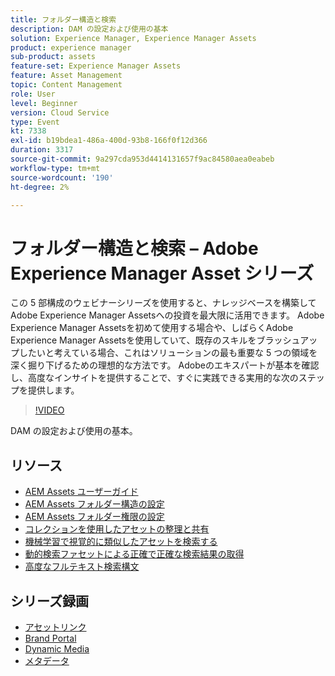 ```yaml
---
title: フォルダー構造と検索
description: DAM の設定および使用の基本
solution: Experience Manager, Experience Manager Assets
product: experience manager
sub-product: assets
feature-set: Experience Manager Assets
feature: Asset Management
topic: Content Management
role: User
level: Beginner
version: Cloud Service
type: Event
kt: 7338
exl-id: b19bdea1-486a-400d-93b8-166f0f12d366
duration: 3317
source-git-commit: 9a297cda953d4414131657f9ac84580aea0eabeb
workflow-type: tm+mt
source-wordcount: '190'
ht-degree: 2%

---
```


# フォルダー構造と検索 – Adobe Experience Manager Asset シリーズ

この 5 部構成のウェビナーシリーズを使用すると、ナレッジベースを構築してAdobe Experience Manager Assetsへの投資を最大限に活用できます。 Adobe Experience Manager Assetsを初めて使用する場合や、しばらくAdobe Experience Manager Assetsを使用していて、既存のスキルをブラッシュアップしたいと考えている場合、これはソリューションの最も重要な 5 つの領域を深く掘り下げるための理想的な方法です。 Adobeのエキスパートが基本を確認し、高度なインサイトを提供することで、すぐに実践できる実用的な次のステップを提供します。

>[!VIDEO](https://video.tv.adobe.com/v/332135/?quality=12&learn=on&hidetitle=true)

DAM の設定および使用の基本。

## リソース

* [AEM Assets ユーザーガイド ](https://experienceleague.adobe.com/docs/experience-manager-65/assets/home.html)
* [AEM Assets フォルダー構造の設定 ](https://experienceleague.adobe.com/docs/experience-manager-learn/assets/configuring/baseline-folders.html)
* [AEM Assets フォルダー権限の設定 ](https://experienceleague.adobe.com/docs/experience-manager-learn/assets/configuring/baseline-permissions.html?lang=ja)
* [ コレクションを使用したアセットの整理と共有 ](https://experienceleague.adobe.com/docs/experience-manager-learn/assets/search-and-discovery/collections.html)
* [ 機械学習で視覚的に類似したアセットを検索する ](https://experienceleague.adobe.com/docs/experience-manager-learn/assets/search-and-discovery/search.html)
* [ 動的検索ファセットによる正確で正確な検索結果の取得 ](https://experienceleague.adobe.com/docs/experience-manager-learn/assets/search-and-discovery/search.html)
* [ 高度なフルテキスト検索構文 ](https://experienceleague.adobe.com/docs/experience-manager-64/assets/using/gql-search.html?lang=en#using)

## シリーズ録画

* [アセットリンク](asset-link.md)
* [Brand Portal](brand-portal.md)
* [Dynamic Media](dynamic-media.md)
* [メタデータ](metadata.md)
